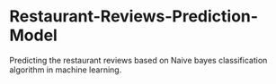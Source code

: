# Restaurant-Reviews-Prediction-Model
Predicting the restaurant reviews based on Naive bayes classification algorithm in machine learning.
